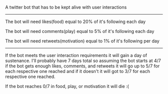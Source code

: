 A twitter bot that has to be kept alive with user interactions

------------------------------------

The bot will need likes(food) equal to 20% of it's following each day

The bot will need comments(play) equal to 5% of it's following each day

The bot will need retweets(motivation) equal to 1% of it's following per day

------------------------------------

If the bot meets the user interaction requirements it will gain a day of sustenance. I'll probably have 7 days total so assuming the bot starts at 4/7 if the bot gets enough likes, comments, and retweets it will go up to 5/7 for each respective one reached and if it doesn't it will got to 3/7 for each respective one reached.

If the bot reaches 0/7 in food, play, or motivation it will die :(
